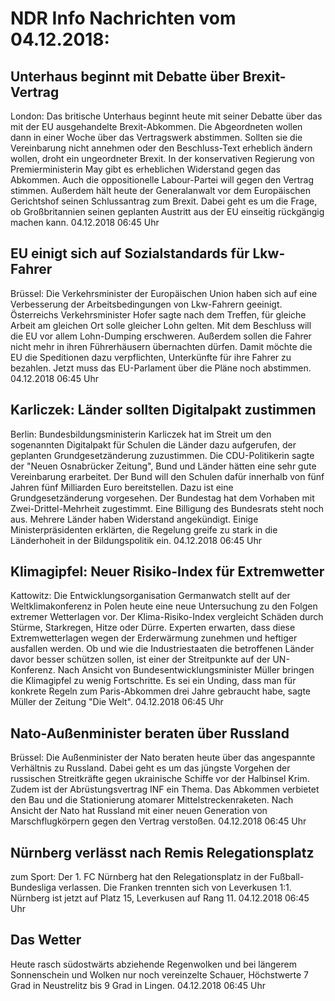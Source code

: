 # NDR Info Nachrichten vom 04.12.2018:


## Unterhaus beginnt mit Debatte über Brexit-Vertrag
London: Das britische Unterhaus beginnt heute mit seiner Debatte über das mit der EU ausgehandelte Brexit-Abkommen. Die Abgeordneten wollen dann in einer Woche über das Vertragswerk abstimmen. Sollten sie die Vereinbarung nicht annehmen oder den Beschluss-Text erheblich ändern wollen, droht ein ungeordneter Brexit. In der konservativen Regierung von Premierministerin May gibt es erheblichen Widerstand gegen das Abkommen. Auch die oppositionelle Labour-Partei will gegen den Vertrag stimmen. Außerdem hält heute der Generalanwalt vor dem Europäischen Gerichtshof seinen Schlussantrag zum Brexit. Dabei geht es um die Frage, ob Großbritannien seinen geplanten Austritt aus der EU einseitig rückgängig machen kann. 04.12.2018 06:45 Uhr 

## EU einigt sich auf Sozialstandards für Lkw-Fahrer
Brüssel: Die Verkehrsminister der Europäischen Union haben sich auf eine Verbesserung der Arbeitsbedingungen von Lkw-Fahrern geeinigt. Österreichs Verkehrsminister Hofer sagte nach dem Treffen, für gleiche Arbeit am gleichen Ort solle gleicher Lohn gelten. Mit dem Beschluss will die EU vor allem Lohn-Dumping erschweren. Außerdem sollen die Fahrer nicht mehr in ihren Führerhäusern übernachten dürfen. Damit möchte die EU die Speditionen dazu verpflichten, Unterkünfte für ihre Fahrer zu bezahlen. Jetzt muss das EU-Parlament über die Pläne noch abstimmen. 04.12.2018 06:45 Uhr 

## Karliczek: Länder sollten Digitalpakt zustimmen
Berlin:   Bundesbildungsministerin Karliczek hat im Streit um den sogenannten Digitalpakt für Schulen die Länder dazu aufgerufen, der geplanten Grundgesetzänderung zuzustimmen. Die CDU-Politikerin sagte der "Neuen Osnabrücker Zeitung", Bund und Länder hätten eine sehr gute Vereinbarung erarbeitet. Der Bund will den Schulen dafür innerhalb von fünf Jahren fünf Milliarden Euro bereitstellen. Dazu ist eine Grundgesetzänderung vorgesehen. Der Bundestag hat dem Vorhaben mit Zwei-Drittel-Mehrheit zugestimmt. Eine Billigung des Bundesrats steht noch aus. Mehrere Länder haben Widerstand angekündigt. Einige Ministerpräsidenten erklärten, die Regelung greife zu stark in die Länderhoheit in der Bildungspolitik ein. 04.12.2018 06:45 Uhr 

## Klimagipfel: Neuer Risiko-Index für Extremwetter
Kattowitz: Die Entwicklungsorganisation Germanwatch stellt auf der Weltklimakonferenz in Polen heute eine neue Untersuchung zu den Folgen extremer Wetterlagen vor. Der Klima-Risiko-Index vergleicht Schäden durch Stürme, Starkregen, Hitze oder Dürre. Experten erwarten, dass diese Extremwetterlagen wegen der Erderwärmung zunehmen und heftiger ausfallen werden. Ob und wie die Industriestaaten die betroffenen Länder davor besser schützen sollen, ist einer der Streitpunkte auf der UN-Konferenz. Nach Ansicht von Bundesentwicklungsminister Müller bringen die Klimagipfel zu wenig Fortschritte. Es sei ein Unding, dass man für konkrete Regeln zum Paris-Abkommen drei Jahre gebraucht habe, sagte Müller der Zeitung "Die Welt". 04.12.2018 06:45 Uhr 

## Nato-Außenminister beraten über Russland
Brüssel: Die Außenminister der Nato beraten heute über das angespannte Verhältnis zu Russland. Dabei geht es um das jüngste Vorgehen der russischen Streitkräfte gegen ukrainische Schiffe vor der Halbinsel Krim. Zudem ist der Abrüstungsvertrag INF ein Thema. Das Abkommen verbietet den Bau und die Stationierung atomarer Mittelstreckenraketen. Nach Ansicht der Nato hat Russland mit einer neuen Generation von Marschflugkörpern gegen den Vertrag verstoßen. 04.12.2018 06:45 Uhr 

## Nürnberg verlässt nach Remis Relegationsplatz
zum Sport: Der 1. FC Nürnberg hat den Relegationsplatz in der Fußball-Bundesliga verlassen. Die Franken trennten sich von Leverkusen 1:1. Nürnberg ist jetzt auf Platz 15, Leverkusen auf Rang 11. 04.12.2018 06:45 Uhr 

## Das Wetter
Heute rasch südostwärts abziehende Regenwolken und bei längerem Sonnenschein und Wolken nur noch vereinzelte Schauer, Höchstwerte 7 Grad in Neustrelitz bis 9 Grad in Lingen. 04.12.2018 06:45 Uhr 
